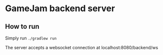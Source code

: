 # GameJam backend server

## How to run
Simply run `./gradlew run`

The server accepts a websocket connection at localhost:8080/backend/ws
